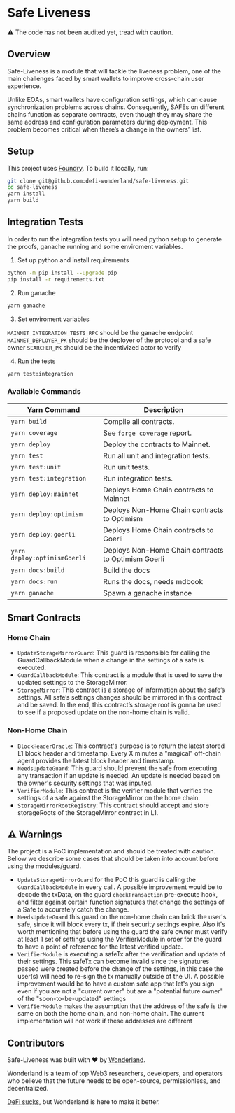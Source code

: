 # Safe Liveness

⚠️ The code has not been audited yet, tread with caution.

## Overview

Safe-Liveness is a module that will tackle the liveness problem, one of the main challenges faced by smart wallets to improve cross-chain user experience.

Unlike EOAs, smart wallets have configuration settings, which can cause synchronization problems across chains. Consequently, SAFEs on different chains function as separate contracts, even though they may share the same address and configuration parameters during deployment. This problem becomes critical when there’s a change in the owners’ list.

## Setup

This project uses [Foundry](https://book.getfoundry.sh/). To build it locally, run:

```sh
git clone git@github.com:defi-wonderland/safe-liveness.git
cd safe-liveness
yarn install
yarn build
```

## Integration Tests

In order to run the integration tests you will need python setup to generate the proofs, ganache running and some enviroment variables.

1. Set up python and install requirements

```sh
python -m pip install --upgrade pip
pip install -r requirements.txt
```

2. Run ganache

```sh
yarn ganache
```

3. Set enviroment variables

`MAINNET_INTEGRATION_TESTS_RPC` should be the ganache endpoint
`MAINNET_DEPLOYER_PK` should be the deployer of the protocol and a safe owner
`SEARCHER_PK` should be the incentivized actor to verify

4. Run the tests

```sh
yarn test:integration
```

### Available Commands

| Yarn Command            | Description                                                |
| ----------------------- | ---------------------------------------------------------- |
| `yarn build`            | Compile all contracts.                                     |
| `yarn coverage`         | See `forge coverage` report.                               |
| `yarn deploy`           | Deploy the contracts to Mainnet.                           |
| `yarn test`             | Run all unit and integration tests.                        |
| `yarn test:unit`        | Run unit tests.                                            |
| `yarn test:integration` | Run integration tests.                                     |
| `yarn deploy:mainnet`   | Deploys Home Chain contracts to Mainnet                    |
| `yarn deploy:optimism`  | Deploys Non-Home Chain contracts to Optimism               |
| `yarn deploy:goerli`    | Deploys Home Chain contracts to Goerli                     |
| `yarn deploy:optimismGoerli`| Deploys Non-Home Chain contracts to Optimism Goerli    |
| `yarn docs:build`       | Build the docs                                             |
| `yarn docs:run`         | Runs the docs, needs mdbook                                |
| `yarn ganache`          | Spawn a ganache instance                                   |


## Smart Contracts

### Home Chain
- `UpdateStorageMirrorGuard`: This guard is responsible for calling the GuardCallbackModule when a change in the settings of a safe is executed.
- `GuardCallbackModule`: This contract is a module that is used to save the updated settings to the StorageMirror.
- `StorageMirror`: This contract is a storage of information about the safe’s settings. All safe’s settings changes should be mirrored in this contract and be saved. In the end, this contract’s storage root is gonna be used to see if a proposed update on the non-home chain is valid.

### Non-Home Chain
- `BlockHeaderOracle`: This contract's purpose is to return the latest stored L1 block header and timestamp. Every X minutes a "magical" off-chain agent provides the latest block header and timestamp.
- `NeedsUpdateGuard`: This guard should prevent the safe from executing any transaction if an update is needed. An update is needed based on the owner's security settings that was inputed.
- `VerifierModule`: This contract is the verifier module that verifies the settings of a safe against the StorageMirror on the home chain.
- `StorageMirrorRootRegistry`: This contract should accept and store storageRoots of the StorageMirror contract in L1.


## ⚠️ Warnings

The project is a PoC implementation and should be treated with caution. Bellow we describe some cases that should be taken into account before using the modules/guard.

- `UpdateStorageMirrorGuard` for the PoC this guard is calling the `GuardCallbackModule` in every call. A possible improvement would be to decode the txData, on the guard `checkTransaction` pre-execute hook, and filter against certain function signatures that change the settings of a Safe to accurately catch the change.
- `NeedsUpdateGuard` this guard on the non-home chain can brick the user's safe, since it will block every tx, if their security settings expire. Also it's worth mentioning that before using the guard the safe owner must verify at least 1 set of settings using the VerifierModule in order for the guard to have a point of reference for the latest verified update.
- `VerifierModule` is executing a safeTx after the verification and update of their settings. This safeTx can become invalid since the signatures passed were created before the change of the settings, in this case the user(s) will need to re-sign the tx manually outside of the UI. A possible improvement would be to have a custom safe app that let's you sign even if you are not a "current owner" but are a "potential future owner" of the "soon-to-be-updated" settings
- `VerifierModule` makes the assumption that the address of the safe is the same on both the home chain, and non-home chain. The current implementation will not work if these addresses are different

## Contributors

Safe-Liveness was built with ❤️ by [Wonderland](https://defi.sucks).

Wonderland is a team of top Web3 researchers, developers, and operators who believe that the future needs to be open-source, permissionless, and decentralized.

[DeFi sucks](https://defi.sucks), but Wonderland is here to make it better.
